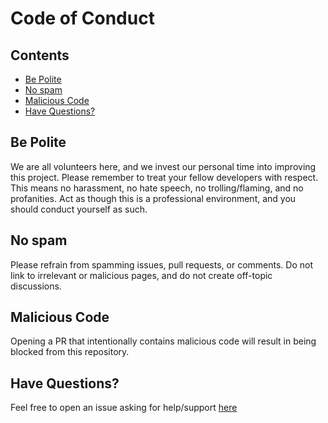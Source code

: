 # Code of Conduct

## Contents

<!-- toc -->

- [Be Polite](#be-polite)
- [No spam](#no-spam)
- [Malicious Code](#malicious-code)
- [Have Questions?](#have-questions)

<!-- tocstop -->

## Be Polite

We are all volunteers here, and we invest our personal time into improving this project. Please remember to treat your fellow developers with respect. This means no harassment, no hate speech, no trolling/flaming, and no profanities. Act as though this is a professional environment, and you should conduct yourself as such.

## No spam

Please refrain from spamming issues, pull requests, or comments. Do not link to irrelevant or malicious pages, and do not create off-topic discussions.

## Malicious Code

Opening a PR that intentionally contains malicious code will result in being blocked from this repository.

## Have Questions?

Feel free to open an issue asking for help/support [here](https://github.com/bradtaniguchi/es6-timed-map)
